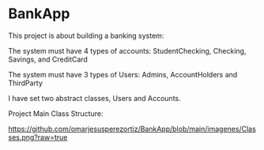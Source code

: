 # BankApp

This project is about building a banking system:

The system must have 4 types of accounts: StudentChecking, Checking, Savings, and CreditCard

The system must have 3 types of Users: Admins, AccountHolders and ThirdParty

I have set two abstract classes, Users and Accounts.

Project Main Class Structure:

https://github.com/omarjesusperezortiz/BankApp/blob/main/imagenes/Classes.png?raw=true
